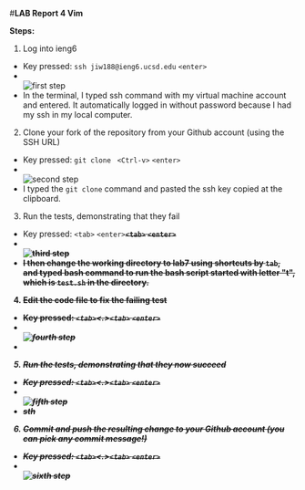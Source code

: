 #**LAB Report 4 Vim**

**Steps:**
1. Log into ieng6       
- Key pressed: ```ssh jiw188@ieng6.ucsd.edu``` ```<enter>```
- <br>![first step](https://igiotto12.github.io/cse15l-lab-reports/screenshots/p1-lab4.png)
- In the terminal, I typed ssh command with my virtual machine account and entered. It automatically logged in without password because I had my ssh  in my local computer.
        
2. Clone your fork of the repository from your Github account (using the SSH URL)      
- Key pressed: ```git clone ``` ```<Ctrl-v>``` ```<enter>```
- <br>![second step](https://igiotto12.github.io/cse15l-lab-reports/screenshots/p2-lab4.png)
- I typed the ```git clone``` command and pasted the ssh key copied at the clipboard.
            
3. Run the tests, demonstrating that they fail
- Key pressed: <c><d><space><l>```<tab>``` ```<enter>```<b><a><s><h><space><t>```<tab>``` ```<enter>```
- <br>![third step](https://igiotto12.github.io/cse15l-lab-reports/screenshots/p3-lab4.png)
- I then change the working directory to lab7 using shortcuts by ```tab```, and typed bash command to run the bash script started with letter "t", which is ```test.sh``` in the directory.
        
4. Edit the code file to fix the failing test
- Key pressed: <v><i><m><space><shift-l>```<tab>```<.>```<tab>``` ```<enter>```
- <br>![fourth step](https://igiotto12.github.io/cse15l-lab-reports/screenshots/p4-lab4.png)
- 

5. Run the tests, demonstrating that they now succeed
- Key pressed: <v><i><m><space><shift-l>```<tab>```<.>```<tab>``` ```<enter>```
- <br>![fifth step](https://igiotto12.github.io/cse15l-lab-reports/screenshots/p5-lab4.png)
- sth

6. Commit and push the resulting change to your Github account (you can pick any commit message!)
- Key pressed: <v><i><m><space><shift-l>```<tab>```<.>```<tab>``` ```<enter>```
- <br>![sixth step](https://igiotto12.github.io/cse15l-lab-reports/screenshots/p6-lab4.png)
